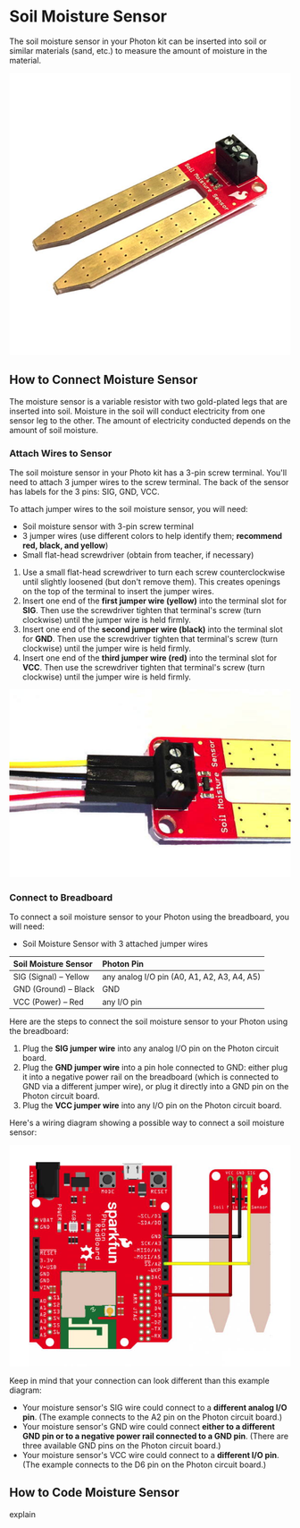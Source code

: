 # Soil Moisture Sensor

The soil moisture sensor in your Photon kit can be inserted into soil or similar materials \(sand, etc.\) to measure the amount of moisture in the material.

![Soil Moisture Sensor](../../.gitbook/assets/moisture-sensor.jpg)

## How to Connect Moisture Sensor

The moisture sensor is a variable resistor with two gold-plated legs that are inserted into soil. Moisture in the soil will conduct electricity from one sensor leg to the other. The amount of electricity conducted  depends on the amount of soil moisture.

### Attach Wires to Sensor

The soil moisture sensor in your Photo kit has a 3-pin screw terminal. You'll need to attach 3 jumper wires to the screw terminal. The back of the sensor has labels for the 3 pins:  SIG, GND, VCC.

To attach jumper wires to the soil moisture sensor, you will need:

* Soil moisture sensor with 3-pin screw terminal
* 3 jumper wires \(use different colors to help identify them; **recommend red, black, and yellow**\)
* Small flat-head screwdriver \(obtain from teacher, if necessary\)

1. Use a small flat-head screwdriver to turn each screw counterclockwise until slightly loosened \(but don't remove them\). This creates openings on the top of the terminal to insert the jumper wires.
2. Insert one end of the **first jumper wire \(yellow\)** into the terminal slot for **SIG**. Then use the screwdriver tighten that terminal's screw \(turn clockwise\) until the jumper wire is held firmly.
3. Insert one end of the **second jumper wire \(black\)** into the terminal slot for **GND**. Then use the screwdriver tighten that terminal's screw \(turn clockwise\) until the jumper wire is held firmly.
4. Insert one end of the **third jumper wire \(red\)** into the terminal slot for **VCC**. Then use the screwdriver tighten that terminal's screw \(turn clockwise\) until the jumper wire is held firmly.

![Jumper Wires Connected to Screw Terminal](../../.gitbook/assets/moisture-sensor-wires.jpg)

### Connect to Breadboard

To connect a soil moisture sensor to your Photon using the breadboard, you will need:

* Soil Moisture Sensor with 3 attached jumper wires

| Soil Moisture Sensor | Photon Pin |
| :--- | :--- |
| SIG \(Signal\) – Yellow | any analog I/O pin \(A0, A1, A2, A3, A4, A5\) |
| GND \(Ground\) – Black | GND |
| VCC \(Power\) – Red | any I/O pin |

Here are the steps to connect the soil moisture sensor to your Photon using the breadboard:

1. Plug the **SIG jumper wire** into any analog I/O pin on the Photon circuit board.
2. Plug the **GND jumper wire** into a pin hole connected to GND:  either plug it into a negative power rail on the breadboard \(which is connected to GND via a different jumper wire\), or plug it directly into a GND pin on the Photon circuit board.
3. Plug the **VCC jumper wire** into any I/O pin on the Photon circuit board.

Here's a wiring diagram showing a possible way to connect a soil moisture sensor:

![](../../.gitbook/assets/experiment-3.jpg)

Keep in mind that your connection can look different than this example diagram:

* Your moisture sensor's SIG wire could connect to a **different analog I/O pin**. \(The example connects to the A2 pin on the Photon circuit board.\)
* Your moisture sensor's GND wire could connect **either to a different GND pin or to a negative power rail connected to a GND pin**. \(There are three available GND pins on the Photon circuit board.\)
* Your moisture sensor's VCC wire could connect to a **different I/O pin**. \(The example connects to the D6 pin on the Photon circuit board.\)

## How to Code Moisture Sensor

explain

